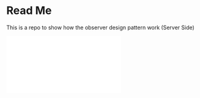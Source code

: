 # Read Me

This is a repo to show how the observer design pattern work (Server Side)


![alt text](./Images//Observer_Design_Pattern.pdf)